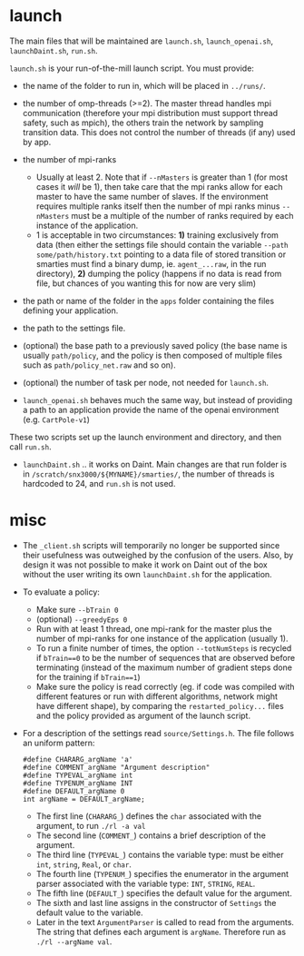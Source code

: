 # launch

The main files that will be maintained are `launch.sh`, `launch_openai.sh`, `launchDaint.sh`, `run.sh`.

`launch.sh` is your run-of-the-mill launch script. You must provide:
* the name of the folder to run in, which will be placed in `../runs/`.
* the number of omp-threads (>=2). The master thread handles mpi communication (therefore your mpi distribution must support thread safety, such as mpich), the others train the network by sampling transition data. This does not control the number of threads (if any) used by app.
* the number of mpi-ranks
    - Usually at least 2. Note that if `--nMasters` is greater than 1 (for most cases it _will_ be 1), then take care that the mpi ranks allow for each master to have the same number of slaves. If the environment requires multiple ranks itself then the number of mpi ranks minus `--nMasters` must be a multiple of the number of ranks required by each instance of the application.
    - 1 is acceptable in two circumstances: **1)** training exclusively from data (then either the settings file should contain the variable `--path some/path/history.txt` pointing to a data file of stored transition or smarties must find a binary dump, ie. `agent_...raw`, in the run directory), **2)** dumping the policy (happens if no data is read from file, but chances of you wanting this for now are very slim)
* the path or name of the folder in the `apps` folder containing the files defining your application.
* the path to the settings file.
* (optional) the base path to a previously saved policy (the base name is usually `path/policy`, and the policy is then composed of multiple files such as `path/policy_net.raw` and so on).
* (optional) the number of task per node, not needed for `launch.sh`.

* `launch_openai.sh` behaves much the same way, but instead of providing a path to an application provide the name of the openai environment (e.g. `CartPole-v1`)

These two scripts set up the launch environment and directory, and then call `run.sh`.

* `launchDaint.sh` .. it works on Daint. Main changes are that run folder is in `/scratch/snx3000/${MYNAME}/smarties/`, the number of threads is hardcoded to 24, and `run.sh` is not used.

# misc

* The `_client.sh` scripts will temporarily no longer be supported since their usefulness was outweighed by the confusion of the users. Also, by design it was not possible to make it work on Daint out of the box without the user writing its own `launchDaint.sh` for the application.

* To evaluate a policy:
    - Make sure `--bTrain 0`
    - (optional) `--greedyEps 0`
    - Run with at least 1 thread, one mpi-rank for the master plus the number of mpi-ranks for one instance of the application (usually 1).
    - To run a finite number of times, the option `--totNumSteps` is recycled if `bTrain==0` to be the number of sequences that are observed before terminating (instead of the maximum number of gradient steps done for the training if `bTrain==1`)
    - Make sure the policy is read correctly (eg. if code was compiled with different features or run with different algorithms, network might have different shape), by comparing the `restarted_policy...` files and the policy provided as argument of the launch script.

* For a description of the settings read `source/Settings.h`. The file follows 	an uniform pattern:
	```
	#define CHARARG_argName 'a'
	#define COMMENT_argName "Argument description"
	#define TYPEVAL_argName int
	#define TYPENUM_argName INT
	#define DEFAULT_argName 0
	int argName = DEFAULT_argName;
	```

    - The first line (`CHARARG_`) defines the `char` associated with the argument, to run `./rl -a val`
    - The second line (`COMMENT_`) contains a brief description of the argument.
    - The third line (`TYPEVAL_`) contains the variable type: must be either `int`, `string`, `Real`, or `char`.
    - The fourth line (`TYPENUM_`) specifies the enumerator in the argument parser associated with the variable type: `INT`, `STRING`, `REAL`.
    - The fifth line (`DEFAULT_`) specifies the default value for the argument.
    - The sixth and last line assigns in the constructor of `Settings` the default value to the variable.
    - Later in the text `ArgumentParser` is called to read from the arguments. The string that defines each argument is `argName`. Therefore run as `./rl --argName val`.
